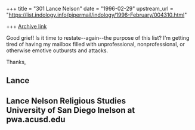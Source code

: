+++
title = "301 Lance Nelson"
date = "1996-02-29"
upstream_url = "https://list.indology.info/pipermail/indology/1996-February/004310.html"

+++
[Archive link](https://list.indology.info/pipermail/indology/1996-February/004310.html)

Good grief!  Is it time to restate--again--the purpose of this list?  I'm 
getting tired of having my mailbox filled with unprofessional, 
nonprofessional, or otherwise emotive outbursts and attacks.

Thanks,

Lance
---------------------------
Lance Nelson
Religious Studies    
University of San Diego
lnelson at pwa.acusd.edu
---------------------------






